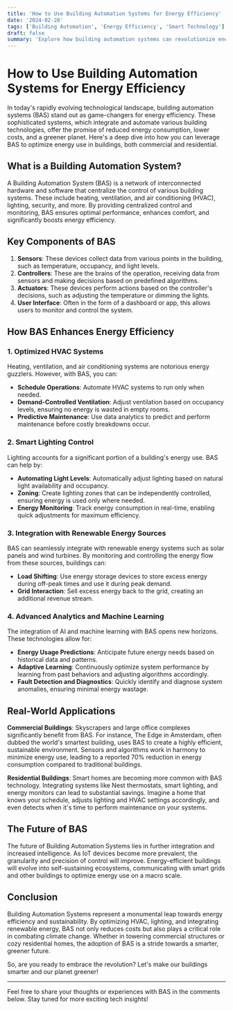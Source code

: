 ```yaml
---
title: 'How to Use Building Automation Systems for Energy Efficiency'
date: '2024-02-28'
tags: ['Building Automation', 'Energy Efficiency', 'Smart Technology']
draft: false
summary: 'Explore how building automation systems can revolutionize energy management and lead to substantial savings in commercial and residential properties.'
---
```


# How to Use Building Automation Systems for Energy Efficiency

In today's rapidly evolving technological landscape, building automation systems (BAS) stand out as game-changers for energy efficiency. These sophisticated systems, which integrate and automate various building technologies, offer the promise of reduced energy consumption, lower costs, and a greener planet. Here's a deep dive into how you can leverage BAS to optimize energy use in buildings, both commercial and residential.

## What is a Building Automation System?

A Building Automation System (BAS) is a network of interconnected hardware and software that centralize the control of various building systems. These include heating, ventilation, and air conditioning (HVAC), lighting, security, and more. By providing centralized control and monitoring, BAS ensures optimal performance, enhances comfort, and significantly boosts energy efficiency.

## Key Components of BAS

1. **Sensors**: These devices collect data from various points in the building, such as temperature, occupancy, and light levels.
2. **Controllers**: These are the brains of the operation, receiving data from sensors and making decisions based on predefined algorithms.
3. **Actuators**: These devices perform actions based on the controller's decisions, such as adjusting the temperature or dimming the lights.
4. **User Interface**: Often in the form of a dashboard or app, this allows users to monitor and control the system.

## How BAS Enhances Energy Efficiency

### 1. **Optimized HVAC Systems**

Heating, ventilation, and air conditioning systems are notorious energy guzzlers. However, with BAS, you can:

- **Schedule Operations**: Automate HVAC systems to run only when needed.
- **Demand-Controlled Ventilation**: Adjust ventilation based on occupancy levels, ensuring no energy is wasted in empty rooms.
- **Predictive Maintenance**: Use data analytics to predict and perform maintenance before costly breakdowns occur.

### 2. **Smart Lighting Control**

Lighting accounts for a significant portion of a building's energy use. BAS can help by:

- **Automating Light Levels**: Automatically adjust lighting based on natural light availability and occupancy.
- **Zoning**: Create lighting zones that can be independently controlled, ensuring energy is used only where needed.
- **Energy Monitoring**: Track energy consumption in real-time, enabling quick adjustments for maximum efficiency.

### 3. **Integration with Renewable Energy Sources**

BAS can seamlessly integrate with renewable energy systems such as solar panels and wind turbines. By monitoring and controlling the energy flow from these sources, buildings can:

- **Load Shifting**: Use energy storage devices to store excess energy during off-peak times and use it during peak demand.
- **Grid Interaction**: Sell excess energy back to the grid, creating an additional revenue stream.

### 4. **Advanced Analytics and Machine Learning**

The integration of AI and machine learning with BAS opens new horizons. These technologies allow for:

- **Energy Usage Predictions**: Anticipate future energy needs based on historical data and patterns.
- **Adaptive Learning**: Continuously optimize system performance by learning from past behaviors and adjusting algorithms accordingly.
- **Fault Detection and Diagnostics**: Quickly identify and diagnose system anomalies, ensuring minimal energy wastage.

## Real-World Applications

**Commercial Buildings**: Skyscrapers and large office complexes significantly benefit from BAS. For instance, The Edge in Amsterdam, often dubbed the world's smartest building, uses BAS to create a highly efficient, sustainable environment. Sensors and algorithms work in harmony to minimize energy use, leading to a reported 70% reduction in energy consumption compared to traditional buildings.

**Residential Buildings**: Smart homes are becoming more common with BAS technology. Integrating systems like Nest thermostats, smart lighting, and energy monitors can lead to substantial savings. Imagine a home that knows your schedule, adjusts lighting and HVAC settings accordingly, and even detects when it's time to perform maintenance on your systems.

## The Future of BAS

The future of Building Automation Systems lies in further integration and increased intelligence. As IoT devices become more prevalent, the granularity and precision of control will improve. Energy-efficient buildings will evolve into self-sustaining ecosystems, communicating with smart grids and other buildings to optimize energy use on a macro scale.

## Conclusion

Building Automation Systems represent a monumental leap towards energy efficiency and sustainability. By optimizing HVAC, lighting, and integrating renewable energy, BAS not only reduces costs but also plays a critical role in combating climate change. Whether in towering commercial structures or cozy residential homes, the adoption of BAS is a stride towards a smarter, greener future.

So, are you ready to embrace the revolution? Let's make our buildings smarter and our planet greener!

---

Feel free to share your thoughts or experiences with BAS in the comments below. Stay tuned for more exciting tech insights!